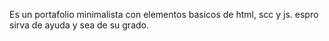 Es un portafolio minimalista con elementos basicos de html, scc y js. espro sirva de ayuda y sea de su grado.
